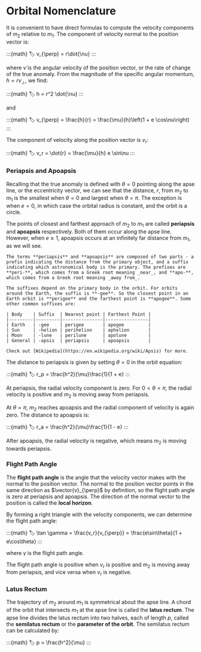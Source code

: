 # Orbital Nomenclature

It is convenient to have direct formulas to compute the velocity components of $m_2$ relative to $m_1$. The component of velocity normal to the position vector is:

:::{math}
:label: 
v_{\perp} = r\dot{\nu}
:::

where $\dot{\nu}$ is the angular velocity of the position vector, or the rate of change of the true anomaly. From the magnitude of the specific angular momentum, $h = r v_{\perp}$, we find:

:::{math}
:label: 
h = r^2 \dot{\nu}
:::

and

:::{math}
:label: 
v_{\perp} = \frac{h}{r} = \frac{\mu}{h}\left(1 + e \cos\nu\right)
:::

The component of velocity along the position vector is $v_r$:

:::{math}
:label: 
v_r = \dot{r} = \frac{\mu}{h} e \sin\nu
:::

### Periapsis and Apoapsis

Recalling that the true anomaly is defined with $\theta=0$ pointing along the apse line, or the eccentricity vector, we can see that the distance, $r$, from $m_2$ to $m_1$ is the smallest when $\theta = 0$ and largest when $\theta = \pi$. The exception is when $e = 0$, in which case the orbital radius is constant, and the orbit is a circle.

The points of closest and farthest approach of $m_2$ to $m_1$ are called **periapsis** and **apoapsis** respectively. Both of them occur along the apse line. However, when $e\geq 1$, apoapsis occurs at an infinitely far distance from $m_1$, as we will see.

```{note}
The terms **periapsis** and **apoapsis** are composed of two parts - a prefix indicating the distance from the primary object, and a suffix indicating which astronomical body is the primary. The prefixes are **peri-**, which comes from a Greek root meaning _near_, and **apo-**, which comes from a Greek root meaning _away from_.

The suffixes depend on the primary body in the orbit. For orbits around the Earth, the suffix is **-gee**. So the closest point in an Earth orbit is **perigee** and the farthest point is **apogee**. Some other common suffixes are:

| Body    | Suffix  | Nearest point | Farthest Point |
|---------|---------|---------------|----------------|
| Earth   | -gee    | perigee       | apogee         |
| Sun     | -helion | perihelion    | aphelion       |
| Moon    | -lune   | perilune      | apolune        |
| General | -apsis  | periapsis     | apoapsis       |

Check out [Wikipedia](https://en.wikipedia.org/wiki/Apsis) for more.
```

The distance to periapsis is given by setting $\theta = 0$ in the orbit equation:

:::{math}
:label: 
r_p = \frac{h^2}{\mu}\frac{1}{1 + e}
:::

At periapsis, the radial velocity component is zero. For $0 < \theta < \pi$, the radial velocity is positive and $m_2$ is moving away from periapsis.

At $\theta = \pi$, $m_2$ reaches apoapsis and the radial component of velocity is again zero. The distance to apoapsis is:

:::{math}
:label: 
r_a = \frac{h^2}{\mu}\frac{1}{1 - e}
:::

After apoapsis, the radial velocity is negative, which means $m_2$ is moving towards periapsis.

### Flight Path Angle

The **flight path angle** is the angle that the velocity vector makes with the normal to the position vector. The normal to the position vector points in the same direction as $\vector{v}_{\perp}$ by definition, so the flight path angle is zero at periapsis and apoapsis. The direction of the normal vector to the position is called the **local horizon**.

By forming a right triangle with the velocity components, we can determine the flight path angle:

:::{math}
:label: 
\tan \gamma = \frac{v_r}{v_{\perp}} = \frac{e\sin\theta}{1 + e\cos\theta}
:::

where $\gamma$ is the flight path angle.

The flight path angle is positive when $v_r$ is positive and $m_2$ is moving away from periapsis, and vice versa when $v_r$ is negative.

### Latus Rectum

The trajectory of $m_2$ around $m_1$ is symmetrical about the apse line. A chord of the orbit that intersects $m_1$ at the apse line is called the **latus rectum**. The apse line divides the latus rectum into two halves, each of length $p$, called the **semilatus rectum** or the **parameter of the orbit**. The semilatus rectum can be calculated by:

:::{math}
:label: 
p = \frac{h^2}{\mu}
:::
